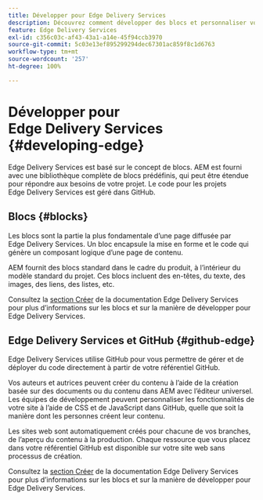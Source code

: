```yaml
---
title: Développer pour Edge Delivery Services
description: Découvrez comment développer des blocs et personnaliser votre projet AEM pour travailler avec Edge Delivery Services.
feature: Edge Delivery Services
exl-id: c356c03c-af43-43a1-a14e-45f94ccb3970
source-git-commit: 5c03e13ef895299294dec67301ac859f8c1d6763
workflow-type: tm+mt
source-wordcount: '257'
ht-degree: 100%

---
```


# Développer pour Edge Delivery Services {#developing-edge}

Edge Delivery Services est basé sur le concept de blocs. AEM est fourni avec une bibliothèque complète de blocs prédéfinis, qui peut être étendue pour répondre aux besoins de votre projet. Le code pour les projets Edge Delivery Services est géré dans GitHub.

## Blocs {#blocks}

Les blocs sont la partie la plus fondamentale d’une page diffusée par Edge Delivery Services. Un bloc encapsule la mise en forme et le code qui génère un composant logique d’une page de contenu.

AEM fournit des blocs standard dans le cadre du produit, à l’intérieur du modèle standard du projet. Ces blocs incluent des en-têtes, du texte, des images, des liens, des listes, etc.

Consultez la [section Créer](/help/edge/developer/block-collection.md) de la documentation Edge Delivery Services pour plus d’informations sur les blocs et sur la manière de développer pour Edge Delivery Services.

## Edge Delivery Services et GitHub {#github-edge}

Edge Delivery Services utilise GitHub pour vous permettre de gérer et de déployer du code directement à partir de votre référentiel GitHub.

Vos auteurs et autrices peuvent créer du contenu à l’aide de la création basée sur des documents ou du contenu dans AEM avec l’éditeur universel. Les équipes de développement peuvent personnaliser les fonctionnalités de votre site à l’aide de CSS et de JavaScript dans GitHub, quelle que soit la manière dont les personnes créent leur contenu.

Les sites web sont automatiquement créés pour chacune de vos branches, de l’aperçu du contenu à la production. Chaque ressource que vous placez dans votre référentiel GitHub est disponible sur votre site web sans processus de création.

Consultez la [section Créer](/help/edge/developer/block-collection.md) de la documentation Edge Delivery Services pour plus d’informations sur les blocs et sur la manière de développer pour Edge Delivery Services.
